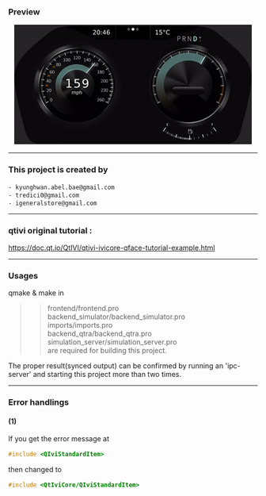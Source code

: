 ### Preview
<p align="center">
<img src="preview/preview1.gif">
</p>

---

### This project is created by

	- kyunghwan.abel.bae@gmail.com
	- tredici0@gmail.com
	- igeneralstore@gmail.com
	
---

### qtivi original tutorial : 
https://doc.qt.io/QtIVI/qtivi-ivicore-qface-tutorial-example.html

---

### Usages

qmake & make in 
>>frontend/frontend.pro<br>
>>backend_simulator/backend_simulator.pro<br> 
>>imports/imports.pro<br> 
>>backend_qtra/backend_qtra.pro<br>
>>simulation_server/simulation_server.pro<br>
are required for building this project.

The proper result(synced output) can be confirmed by running an 'ipc-server' and starting this project more than two times.

---

### Error handlings

#### (1)
If you get the error message at
```c
#include <QIviStandardItem>
```
then changed to 
```c
#include <QtIviCore/QIviStandardItem>
```
